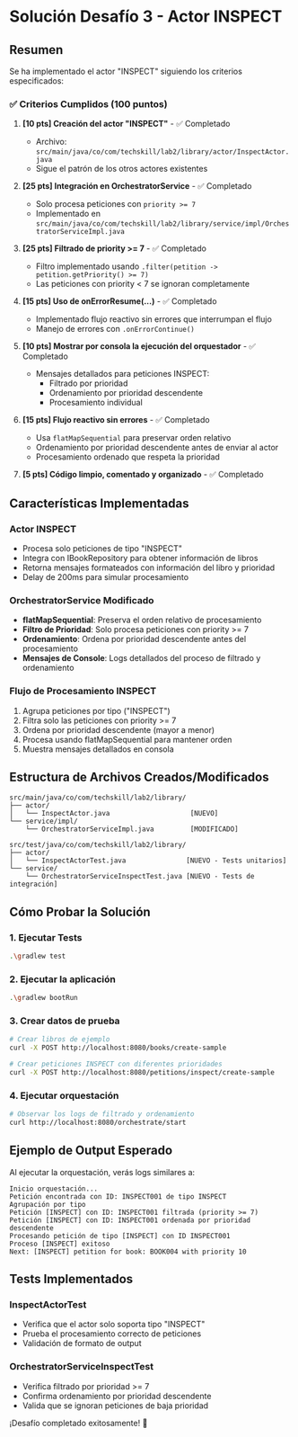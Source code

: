 # Solución Desafío 3 - Actor INSPECT

## Resumen
Se ha implementado el actor "INSPECT" siguiendo los criterios especificados:

### ✅ Criterios Cumplidos (100 puntos)

1. **[10 pts] Creación del actor "INSPECT"** - ✅ Completado
   - Archivo: `src/main/java/co/com/techskill/lab2/library/actor/InspectActor.java`
   - Sigue el patrón de los otros actores existentes

2. **[25 pts] Integración en OrchestratorService** - ✅ Completado
   - Solo procesa peticiones con `priority >= 7`
   - Implementado en `src/main/java/co/com/techskill/lab2/library/service/impl/OrchestratorServiceImpl.java`

3. **[25 pts] Filtrado de priority >= 7** - ✅ Completado
   - Filtro implementado usando `.filter(petition -> petition.getPriority() >= 7)`
   - Las peticiones con priority < 7 se ignoran completamente

4. **[15 pts] Uso de onErrorResume(...)** - ✅ Completado
   - Implementado flujo reactivo sin errores que interrumpan el flujo
   - Manejo de errores con `.onErrorContinue()`

5. **[10 pts] Mostrar por consola la ejecución del orquestador** - ✅ Completado
   - Mensajes detallados para peticiones INSPECT:
     - Filtrado por prioridad
     - Ordenamiento por prioridad descendente
     - Procesamiento individual

6. **[15 pts] Flujo reactivo sin errores** - ✅ Completado
   - Usa `flatMapSequential` para preservar orden relativo
   - Ordenamiento por prioridad descendente antes de enviar al actor
   - Procesamiento ordenado que respeta la prioridad

7. **[5 pts] Código limpio, comentado y organizado** - ✅ Completado

## Características Implementadas

### Actor INSPECT
- Procesa solo peticiones de tipo "INSPECT"
- Integra con IBookRepository para obtener información de libros
- Retorna mensajes formateados con información del libro y prioridad
- Delay de 200ms para simular procesamiento

### OrchestratorService Modificado
- **flatMapSequential**: Preserva el orden relativo de procesamiento
- **Filtro de Prioridad**: Solo procesa peticiones con priority >= 7
- **Ordenamiento**: Ordena por prioridad descendente antes del procesamiento
- **Mensajes de Console**: Logs detallados del proceso de filtrado y ordenamiento

### Flujo de Procesamiento INSPECT
1. Agrupa peticiones por tipo ("INSPECT")
2. Filtra solo las peticiones con priority >= 7
3. Ordena por prioridad descendente (mayor a menor)
4. Procesa usando flatMapSequential para mantener orden
5. Muestra mensajes detallados en consola

## Estructura de Archivos Creados/Modificados

```
src/main/java/co/com/techskill/lab2/library/
├── actor/
│   └── InspectActor.java                    [NUEVO]
└── service/impl/
    └── OrchestratorServiceImpl.java         [MODIFICADO]

src/test/java/co/com/techskill/lab2/library/
├── actor/
│   └── InspectActorTest.java               [NUEVO - Tests unitarios]
└── service/
    └── OrchestratorServiceInspectTest.java [NUEVO - Tests de integración]
```

## Cómo Probar la Solución

### 1. Ejecutar Tests
```bash
.\gradlew test
```

### 2. Ejecutar la aplicación
```bash
.\gradlew bootRun
```

### 3. Crear datos de prueba
```bash
# Crear libros de ejemplo
curl -X POST http://localhost:8080/books/create-sample

# Crear peticiones INSPECT con diferentes prioridades
curl -X POST http://localhost:8080/petitions/inspect/create-sample
```

### 4. Ejecutar orquestación
```bash
# Observar los logs de filtrado y ordenamiento
curl http://localhost:8080/orchestrate/start
```

## Ejemplo de Output Esperado

Al ejecutar la orquestación, verás logs similares a:
```
Inicio orquestación...
Petición encontrada con ID: INSPECT001 de tipo INSPECT
Agrupación por tipo
Petición [INSPECT] con ID: INSPECT001 filtrada (priority >= 7)
Petición [INSPECT] con ID: INSPECT001 ordenada por prioridad descendente
Procesando petición de tipo [INSPECT] con ID INSPECT001
Proceso [INSPECT] exitoso
Next: [INSPECT] petition for book: BOOK004 with priority 10
```

## Tests Implementados

### InspectActorTest
- Verifica que el actor solo soporta tipo "INSPECT"
- Prueba el procesamiento correcto de peticiones
- Validación de formato de output

### OrchestratorServiceInspectTest  
- Verifica filtrado por prioridad >= 7
- Confirma ordenamiento por prioridad descendente
- Valida que se ignoran peticiones de baja prioridad

¡Desafío completado exitosamente! 🎉
